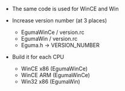 * The same code is used for WinCE and Win

* Increase version number (at 3 places)
  * EgumaWinCe / version.rc
  * EgumaWin / version.rc
  * Eguma.h -> VERSION_NUMBER

* Build it for each CPU
  * WinCE x86 (EgumaWinCe)
  * WinCE ARM (EgumaWinCe)
  * Win32 x86 (EgumaWin)
